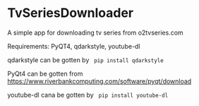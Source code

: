 # TvSeriesDownloader
A simple app for downloading tv series from o2tvseries.com

Requirements: PyQT4, qdarkstyle, youtube-dl

qdarkstyle can be gotten by
<code> pip install qdarkstyle </code>

PyQt4 can be gotten from
<url>https://www.riverbankcomputing.com/software/pyqt/download</url>

youtube-dl cana be gotten by
<code> pip install youtube-dl </code>
